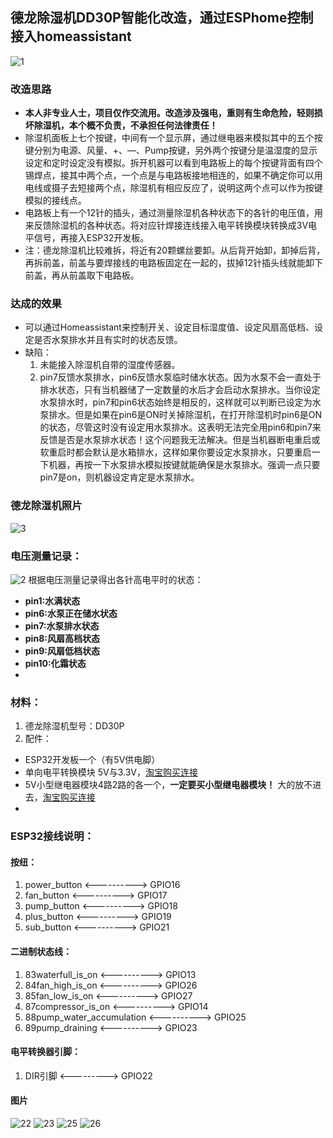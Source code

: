 ## 德龙除湿机DD30P智能化改造，通过ESPhome控制接入homeassistant
![1](https://github.com/Griddz/delong-dehumidification-hz/blob/main/%E6%88%AA%E5%B1%8F2024-06-14%2014.07.28.png)
### 改造思路
- **本人非专业人士，项目仅作交流用。改造涉及强电，重则有生命危险，轻则损坏除湿机，本个概不负责，不承担任何法律责任！**
- 除湿机面板上七个按键，中间有一个显示屏，通过继电器来模拟其中的五个按键分别为电源、风量、+、—、Pump按键，另外两个按键分是温湿度的显示设定和定时设定没有模拟。拆开机器可以看到电路板上的每个按键背面有四个锡焊点，接其中两个点，一个点是与电路板接地相连的，如果不确定你可以用电线或摄子去短接两个点，除湿机有相应反应了，说明这两个点可以作为按键模拟的接线点。
- 电路板上有一个12针的插头，通过测量除湿机各种状态下的各针的电压值，用来反馈除湿机的各种状态。将对应针焊接连线接入电平转换模块转换成3V电平信号，再接入ESP32开发板。
- 注：德龙除湿机比较难拆，将近有20颗螺丝要卸。从后背开始卸，卸掉后背，再拆前盖，前盖与要焊接线的电路板固定在一起的，拔掉12针插头线就能卸下前盖，再从前盖取下电路板。
### 达成的效果
- 可以通过Homeassistant来控制开关、设定目标湿度值、设定风扇高低档、设定是否水泵排水并且有实时的状态反馈。
- 缺陷：
   1. 未能接入除湿机自带的湿度传感器。
   2. pin7反馈水泵排水，pin6反馈水泵临时储水状态。因为水泵不会一直处于排水状态，只有当机器储了一定数量的水后才会启动水泵排水。当你设定水泵排水时，pin7和pin6状态始终是相反的，这样就可以判断已设定为水泵排水。但是如果在pin6是ON时关掉除湿机，在打开除湿机时pin6是ON的状态，尽管这时没有设定用水泵排水。这表明无法完全用pin6和pin7来反馈是否是水泵排水状态！这个问题我无法解决。但是当机器断电重启或软重启时都会默认是水箱排水，这样如果你要设定水泵排水，只要重启一下机器，再按一下水泵排水模拟按键就能确保是水泵排水。强调一点只要pin7是on，则机器设定肯定是水泵排水。

### 德龙除湿机照片
![3](https://github.com/Griddz/delong-dehumidification-hz/blob/68925bcedc6171949328a0cf1243ec6983e5d9fe/image/IMG_1312%20%E5%A4%A7.png)
### 电压测量记录：
![2](https://github.com/Griddz/delong-dehumidification-hz/blob/ccd5cdc13bc65598f94d9fe02108713f1a27075d/image/12pin%E6%8F%92%E5%A4%B4%E7%94%B5%E5%8E%8B%E6%B5%8B%E9%87%8F%E8%AE%B0%E5%BD%95.png)
根据电压测量记录得出各针高电平时的状态：
- **pin1:水满状态**
- **pin6:水泵正在储水状态**
- **pin7:水泵排水状态**
- **pin8:风扇高档状态**
- **pin9:风扇低档状态**
- **pin10:化霜状态**
- 
### 材料：
1. 德龙除湿机型号：DD30P
2. 配件：
- ESP32开发板一个（有5V供电脚）
- 单向电平转换模块 5V与3.3V，[淘宝购买连接](https://detail.tmall.com/item.htm?id=41275922276&spm=a1z09.2.0.0.779e2e8dqbkCIT&_u=e3u5cah0a0d)
- 5V小型继电器模块4路2路的各一个，**一定要买小型继电器模块！** 大的放不进去，[淘宝购买连接](https://item.taobao.com/item.htm?spm=a1z09.2.0.0.779e2e8dqbkCIT&id=714450413157&_u=e3u5cah110d)
-  
### ESP32接线说明：
#### 按纽：
1. power_button <----------> GPIO16
2. fan_button   <----------> GPIO17
3. pump_button  <----------> GPIO18
4. plus_button  <----------> GPIO19
4. sub_button   <----------> GPIO21
#### 二进制状态线：
1. 83waterfull_is_on <----------> GPIO13
2. 84fan_high_is_on  <----------> GPIO26
3. 85fan_low_is_on   <----------> GPIO27
4. 87compressor_is_on <----------> GPIO14
5. 88pump_water_accumulation <----------> GPIO25
6. 89pump_draining <----------> GPIO23
#### 电平转换器引脚：
1. DIR引脚 <---------> GPIO22
#### 图片
![22](https://github.com/Griddz/delong-dehumidification-hz/blob/ccd5cdc13bc65598f94d9fe02108713f1a27075d/image/22-total.jpg)
![23](https://github.com/Griddz/delong-dehumidification-hz/blob/ccd5cdc13bc65598f94d9fe02108713f1a27075d/image/23-12pin.jpg)
![25](https://github.com/Griddz/delong-dehumidification-hz/blob/ccd5cdc13bc65598f94d9fe02108713f1a27075d/image/25-pcb.jpg)
![26](https://github.com/Griddz/delong-dehumidification-hz/blob/ccd5cdc13bc65598f94d9fe02108713f1a27075d/image/26-solderline.jpg)
